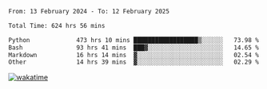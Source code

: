 <!--START_SECTION:waka-->

```txt
From: 13 February 2024 - To: 12 February 2025

Total Time: 624 hrs 56 mins

Python             473 hrs 10 mins ██████████████████▒░░░░░░   73.98 %
Bash               93 hrs 41 mins  ███▓░░░░░░░░░░░░░░░░░░░░░   14.65 %
Markdown           16 hrs 14 mins  ▓░░░░░░░░░░░░░░░░░░░░░░░░   02.54 %
Other              14 hrs 39 mins  ▓░░░░░░░░░░░░░░░░░░░░░░░░   02.29 %
```

<!--END_SECTION:waka-->
[![wakatime](https://wakatime.com/badge/user/5f89a63a-5294-4958-ad30-2b3455e63f2a.svg)](https://wakatime.com/@5f89a63a-5294-4958-ad30-2b3455e63f2a)

